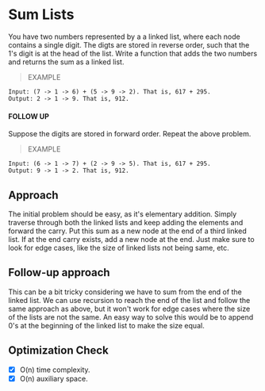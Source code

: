 # Sum Lists
You have two numbers represented by a a linked list, where each node contains a single digit. The digts are stored in reverse order, such that the 1's digit is at the head of the list. Write a function that adds the two numbers and returns the sum as a linked list.

> EXAMPLE
```
Input: (7 -> 1 -> 6) + (5 -> 9 -> 2). That is, 617 + 295.
Output: 2 -> 1 -> 9. That is, 912.
```

#### FOLLOW UP
Suppose the digits are stored in forward order. Repeat the above problem.

> EXAMPLE
```
Input: (6 -> 1 -> 7) + (2 -> 9 -> 5). That is, 617 + 295.
Output: 9 -> 1 -> 2. That is, 912.
```

## Approach
The initial problem should be easy, as it's elementary addition. Simply traverse through both the linked lists and keep adding the elements and forward the carry. Put this sum as a new node at the end of a third linked list. If at the end carry exists, add a new node at the end. Just make sure to look for edge cases, like the size of linked lists not being same, etc.

## Follow-up approach
This can be a bit tricky considering we have to sum from the end of the linked list. We can use recursion to reach the end of the list and follow the same approach as above, but it won't work for edge cases where the size of the lists are not the same. An easy way to solve this would be to append 0's at the beginning of the linked list to make the size equal.

## Optimization Check
- [x] O(n) time complexity.
- [x] O(n) auxiliary space.
